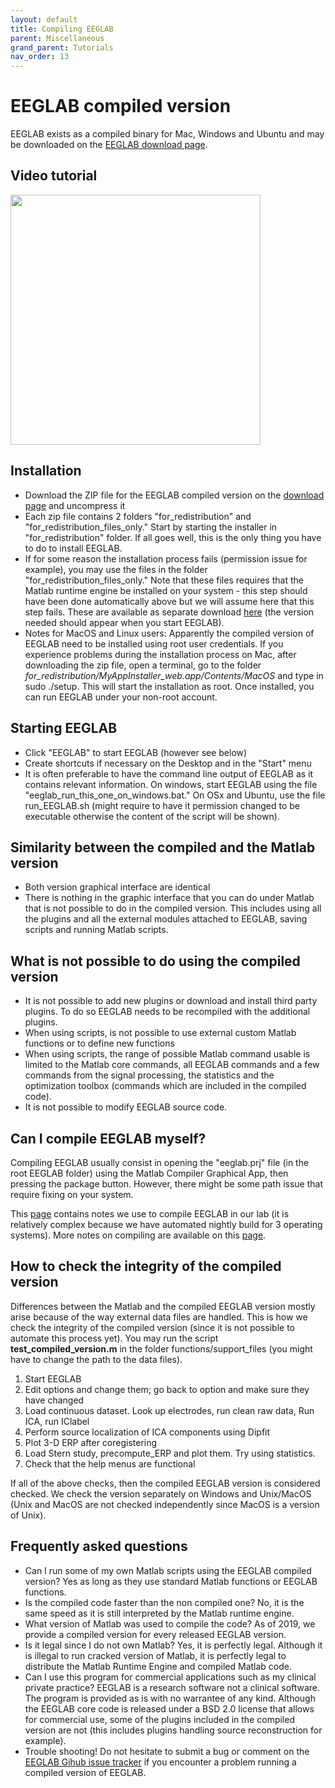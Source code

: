 ```yaml
---
layout: default
title: Compiling EEGLAB
parent: Miscellaneous
grand_parent: Tutorials
nav_order: 13
---
```


EEGLAB compiled version
=========================

EEGLAB exists as a compiled binary for Mac, Windows and Ubuntu and
may be downloaded on the [EEGLAB download
page](https://sccn.ucsd.edu/eeglab/download.php).

Video tutorial
----------------
<a href="https://www.youtube.com/watch?v=_F-5spN1FL4"><img align="center" width="400" height="400" src= "{{ site.baseurl }}/assets/images/yt_eeglab_compile.png"></a>



Installation
------------

-   Download the ZIP file for the EEGLAB compiled version on the
    [download page](http://sccn.ucsd.edu/eeglab/download.php) and
    uncompress it
-   Each zip file contains 2 folders "for_redistribution" and
    "for_redistribution_files_only." Start by starting the installer in
    "for_redistribution" folder. If all goes well, this is the only
    thing you have to do to install EEGLAB.
-   If for some reason the installation process fails (permission issue
    for example), you may use the files in the folder
    "for_redistribution_files_only." Note that these files requires that
    the Matlab runtime engine be installed on your system - this step
    should have been done automatically above but we will assume here
    that this step fails. These are available as separate download
    [here](https://www.mathworks.com/products/compiler/matlab-runtime.html)
    (the version needed should appear when you start EEGLAB).
-   Notes for MacOS and Linux users: Apparently the compiled version of
    EEGLAB need to be installed using root user credentials. If you
    experience problems during the installation process on Mac, after
    downloading the zip file, open a terminal, go to the folder
    *for_redistribution/MyAppInstaller_web.app/Contents/MacOS* and type
    in sudo ./setup. This will start the installation as root. Once
    installed, you can run EEGLAB under your non-root account.

Starting EEGLAB
---------------

-   Click "EEGLAB" to start EEGLAB (however see below)
-   Create shortcuts if necessary on the Desktop and in the "Start" menu
-   It is often preferable to have the command line output of EEGLAB as
    it contains relevant information. On windows, start EEGLAB using the
    file "eeglab_run_this_one_on_windows.bat." On OSx and Ubuntu, use
    the file run_EEGLAB.sh (might require to have it permission changed
    to be executable otherwise the content of the script will be shown).

Similarity between the compiled and the Matlab version
------------------------------------------------------

-   Both version graphical interface are identical
-   There is nothing in the graphic interface that you can do under
    Matlab that is not possible to do in the compiled version. This
    includes using all the plugins and all the external modules attached
    to EEGLAB, saving scripts and running Matlab scripts.

What is not possible to do using the compiled version
-----------------------------------------------------

-   It is not possible to add new plugins or download and install third
    party plugins. To do so EEGLAB needs to be recompiled with the
    additional plugins.
-   When using scripts, is not possible to use external custom Matlab
    functions or to define new functions
-   When using scripts, the range of possible Matlab command usable is
    limited to the Matlab core commands, all EEGLAB commands and a few
    commands from the signal processing, the statistics and the
    optimization toolbox (commands which are included in the compiled
    code).
-   It is not possible to modify EEGLAB source code.

Can I compile EEGLAB myself?
----------------------------

Compiling EEGLAB usually consist in opening the "eeglab.prj" file (in
the root EEGLAB folder) using the Matlab Compiler Graphical App, then
pressing the package button. However, there might be some path issue
that require fixing on your system. 

This [page](/Compiling_EEGLAB:_Technical_note_for_developers "wikilink")
contains notes we use to compile EEGLAB in our lab (it is relatively
complex because we have automated nightly build for 3 operating
systems). More notes on compiling are available on this
[page](/Compiling_EEGLAB:_Technical_note_for_developers "wikilink").

How to check the integrity of the compiled version
--------------------------------------------------

Differences between the Matlab and the compiled EEGLAB version mostly
arise because of the way external data files are handled. This is how we
check the integrity of the compiled version (since it is not possible to
automate this process yet). You may run the script
**test_compiled_version.m** in the folder functions/support_files (you
might have to change the path to the data files).

1.  Start EEGLAB
2.  Edit options and change them; go back to option and make sure they
    have changed
3.  Load continuous dataset. Look up electrodes, run clean raw data, Run
    ICA, run IClabel
4.  Perform source localization of ICA components using Dipfit
5.  Plot 3-D ERP after coregistering
6.  Load Stern study, precompute_ERP and plot them. Try using
    statistics.
7.  Check that the help menus are functional

If all of the above checks, then the compiled EEGLAB version is
considered checked. We check the version separately on Windows and
Unix/MacOS (Unix and MacOS are not checked independently since MacOS is
a version of Unix).

Frequently asked questions
--------------------------

-   Can I run some of my own Matlab scripts using the EEGLAB compiled
    version? Yes as long as they use standard Matlab functions or EEGLAB
    functions.
-   Is the compiled code faster than the non compiled one? No, it is the
    same speed as it is still interpreted by the Matlab runtime engine.
-   What version of Matlab was used to compile the code? As of 2019, we
    provide a compiled version for every released EEGLAB version.
-   Is it legal since I do not own Matlab? Yes, it is perfectly legal.
    Although it is illegal to run cracked version of Matlab, it is
    perfectly legal to distribute the Matlab Runtime Engine and compiled
    Matlab code.
-   Can I use this program for commercial applications such as my
    clinical private practice? EEGLAB is a research software not a
    clinical software. The program is provided as is with no warrantee
    of any kind. Although the EEGLAB core code is released under a BSD
    2.0 license that allows for commercial use, some of the plugins
    included in the compiled version are not (this includes plugins
    handling source reconstruction for example).
-   Trouble shooting! Do not hesitate to submit a bug or comment on the
    [EEGLAB Gihub issue tracker](https://github.com/sccn/eeglab/issues)
    if you encounter a problem running a compiled version of EEGLAB.

